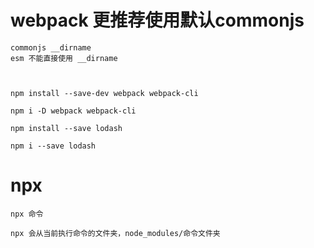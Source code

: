 # webpack 更推荐使用默认commonjs
    commonjs __dirname
    esm 不能直接使用 __dirname



    npm install --save-dev webpack webpack-cli

    npm i -D webpack webpack-cli

    npm install --save lodash

    npm i --save lodash

# npx

    npx 命令

    npx 会从当前执行命令的文件夹，node_modules/命令文件夹
